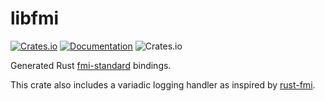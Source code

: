 # libfmi

[![Crates.io](https://img.shields.io/crates/v/libfmi.svg?maxAge=2592000)](https://crates.io/crates/libfmi)
[![Documentation](https://docs.rs/libfmi/badge.svg)](https://docs.rs/libfmi)
![Crates.io](https://img.shields.io/crates/l/libfmi.svg?maxAge=2592000)

<!-- cargo-rdme start -->

Generated Rust [fmi-standard](https://fmi-standard.org/) bindings.

This crate also includes a variadic logging handler as inspired by [rust-fmi](https://gitlab.com/jondo2010/rust-fmi).

<!-- cargo-rdme end -->
